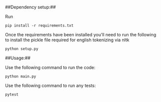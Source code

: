 ##Dependency setup:##

Run
```shell
pip install -r requirements.txt
```

Once the requirements have been installed you'll need to run the following to install the pickle file required for english tokenizing via nltk
```shell
python setup.py
```

##Usage:##

Use the following command to run the code:
```shell
python main.py
```

Use the following command to run any tests:
```shell
pytest
````

